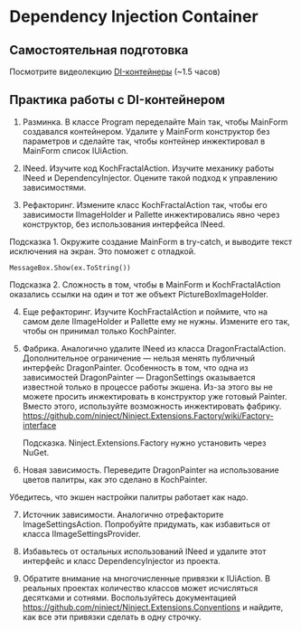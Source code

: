 ﻿# Dependency Injection Container

## Самостоятельная подготовка

Посмотрите видеолекцию [DI-контейнеры](https://ulearn.me/Course/cs2/Vviedieniie_93d19beb-1465-430f-ac12-03f40ebd3e17) (~1.5 часов)

## Практика работы с DI-контейнером

1. Разминка. В классе Program переделайте Main так, чтобы MainForm 
создавался контейнером. Удалите у MainForm конструктор без параметров 
и сделайте так, чтобы контейнер инжектировал в MainForm список IUiAction.

2. INeed<T>. Изучите код KochFractalAction. 
Изучите механику работы INeed<T> и DependencyInjector.
Оцените такой подход к управлению зависимостями.


3. Рефакторинг. Измените класс KochFractalAction так, 
чтобы его зависимости IImageHolder и Pallette инжектировались 
явно через конструктор, без использования интерфейса INeed.

  Подсказка 1. Окружите создание MainForm в try-catch, 
  и выводите текст исключения на экран. Это поможет с отладкой.

  `MessageBox.Show(ex.ToString())`

  Подсказка 2. Сложность в том, чтобы в MainForm и KochFractalAction 
  оказались ссылки на один и тот же объект PictureBoxImageHolder.

4. Еще рефакторинг. Изучите KochFractalAction и поймите, что 
на самом деле IImageHolder и Pallette ему не нужны. Измените его так,
чтобы он принимал только KochPainter. 

5. Фабрика. Аналогично удалите INeed из класса DragonFractalAction.
Дополнительное ограничение — нельзя менять публичный интерфейс DragonPainter.
Особенность в том, что одна из зависимостей DragonPainter — 
DragonSettings оказывается известной только в процессе работы экшена.
Из-за этого вы не можете просить инжектировать в конструктор уже готовый Painter.
Вместо этого, используйте возможность инжектировать фабрику.
https://github.com/ninject/Ninject.Extensions.Factory/wiki/Factory-interface

	Подсказка. Ninject.Extensions.Factory нужно установить через NuGet.

6. Новая зависимость. Переведите DragonPainter на использование цветов палитры, 
как это сделано в KochPainter. 

Убедитесь, что экшен настройки палитры работает как надо.

7. Источник зависимости. Аналогично отрефакторите ImageSettingsAction.
Попробуйте придумать, как избавиться от класса IImageSettingsProvider.

8. Избавьтесь от остальных использований INeed и удалите этот интерфейс 
и класс DependencyInjector из проекта.

9. Обратите внимание на многочисленные привязки к IUiAction. В реальных
проектах количество классов может исчисляться десятками и сотнями. Воспользуйтесь
документацией https://github.com/ninject/Ninject.Extensions.Conventions 
и найдите, как все эти привязки сделать в одну строчку. 